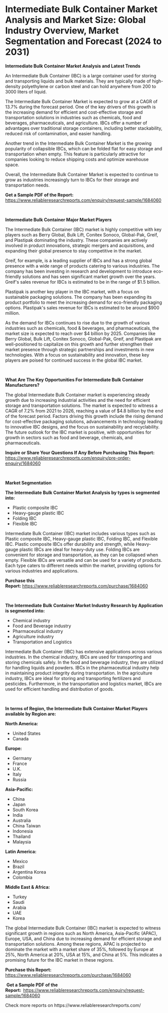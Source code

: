 <p><h1>Intermediate Bulk Container Market Analysis and Market Size: Global Industry Overview, Market Segmentation and Forecast (2024 to 2031)</h1></p><p><strong>Intermediate Bulk Container Market Analysis and Latest Trends</strong></p>
<p><p>An Intermediate Bulk Container (IBC) is a large container used for storing and transporting liquids and bulk materials. They are typically made of high-density polyethylene or carbon steel and can hold anywhere from 200 to 3000 liters of liquid.</p><p>The Intermediate Bulk Container Market is expected to grow at a CAGR of 13.7% during the forecast period. One of the key drivers of this growth is the increasing demand for efficient and cost-effective storage and transportation solutions in industries such as chemicals, food and beverages, pharmaceuticals, and agriculture. IBCs offer a number of advantages over traditional storage containers, including better stackability, reduced risk of contamination, and easier handling.</p><p>Another trend in the Intermediate Bulk Container Market is the growing popularity of collapsible IBCs, which can be folded flat for easy storage and transportation when empty. This feature is particularly attractive for companies looking to reduce shipping costs and optimize warehouse space.</p><p>Overall, the Intermediate Bulk Container Market is expected to continue to grow as industries increasingly turn to IBCs for their storage and transportation needs.</p></p>
<p><strong>Get a Sample PDF of the Report:&nbsp;</strong> <a href="https://www.reliableresearchreports.com/enquiry/request-sample/1684060">https://www.reliableresearchreports.com/enquiry/request-sample/1684060</a></p>
<p>&nbsp;</p>
<p><strong>Intermediate Bulk Container Major Market Players</strong></p>
<p><p>The Intermediate Bulk Container (IBC) market is highly competitive with key players such as Berry Global, Bulk Lift, Conitex Sonoco, Global-Pak, Greif, and Plastipak dominating the industry. These companies are actively involved in product innovations, strategic mergers and acquisitions, and expanding their global presence to stay competitive in the market.</p><p>Greif, for example, is a leading supplier of IBCs and has a strong global presence with a wide range of products catering to various industries. The company has been investing in research and development to introduce eco-friendly solutions and has seen significant market growth over the years. Greif's sales revenue for IBCs is estimated to be in the range of $1.5 billion.</p><p>Plastipak is another key player in the IBC market, with a focus on sustainable packaging solutions. The company has been expanding its product portfolio to meet the increasing demand for eco-friendly packaging options. Plastipak's sales revenue for IBCs is estimated to be around $900 million.</p><p>As the demand for IBCs continues to rise due to the growth of various industries such as chemicals, food & beverages, and pharmaceuticals, the market size is expected to reach over $4 billion by 2025. Companies like Berry Global, Bulk Lift, Conitex Sonoco, Global-Pak, Greif, and Plastipak are well-positioned to capitalize on this growth and further strengthen their market presence through strategic partnerships and investments in new technologies. With a focus on sustainability and innovation, these key players are poised for continued success in the global IBC market.</p></p>
<p>&nbsp;</p>
<p><strong>What Are The Key Opportunities For Intermediate Bulk Container Manufacturers?</strong></p>
<p><p>The global Intermediate Bulk Container market is experiencing steady growth due to increasing industrial activities and the need for efficient storage and transportation solutions. The market is expected to witness a CAGR of 7.2% from 2021 to 2026, reaching a value of $4.8 billion by the end of the forecast period. Factors driving this growth include the rising demand for cost-effective packaging solutions, advancements in technology leading to innovative IBC designs, and the focus on sustainability and recyclability. The future outlook for the IBC market is positive, with opportunities for growth in sectors such as food and beverage, chemicals, and pharmaceuticals.</p></p>
<p><strong>Inquire or Share Your Questions If Any Before Purchasing This Report:</strong> <a href="https://www.reliableresearchreports.com/enquiry/pre-order-enquiry/1684060">https://www.reliableresearchreports.com/enquiry/pre-order-enquiry/1684060</a></p>
<p>&nbsp;</p>
<p><strong>Market Segmentation</strong></p>
<p><strong>The Intermediate Bulk Container Market Analysis by types is segmented into:</strong></p>
<p><ul><li>Plastic composite IBC</li><li>Heavy-gauge plastic IBC</li><li>Folding IBC</li><li>Flexible IBC</li></ul></p>
<p><p>Intermediate Bulk Container (IBC) market includes various types such as Plastic composite IBC, Heavy-gauge plastic IBC, Folding IBC, and Flexible IBC. Plastic composite IBCs offer durability and strength, while Heavy-gauge plastic IBCs are ideal for heavy-duty use. Folding IBCs are convenient for storage and transportation, as they can be collapsed when empty. Flexible IBCs are versatile and can be used for a variety of products. Each type caters to different needs within the market, providing options for various industries and applications.</p></p>
<p><strong>Purchase this Report:&nbsp;</strong><a href="https://www.reliableresearchreports.com/purchase/1684060">https://www.reliableresearchreports.com/purchase/1684060</a></p>
<p>&nbsp;</p>
<p><strong>The Intermediate Bulk Container Market Industry Research by Application is segmented into:</strong></p>
<p><ul><li>Chemical industry</li><li>Food and Beverage industry</li><li>Pharmaceutical industry</li><li>Agriculture industry</li><li>Transportation and Logistics</li></ul></p>
<p><p>Intermediate Bulk Container (IBC) has extensive applications across various industries. In the chemical industry, IBCs are used for transporting and storing chemicals safely. In the food and beverage industry, they are utilized for handling liquids and powders. IBCs in the pharmaceutical industry help in maintaining product integrity during transportation. In the agriculture industry, IBCs are ideal for storing and transporting fertilizers and pesticides. Furthermore, in the transportation and logistics market, IBCs are used for efficient handling and distribution of goods.</p></p>
<p>&nbsp;</p>
<p><strong>In terms of Region, the Intermediate Bulk Container Market Players available by Region are:</strong></p>
<p>
    <p> <strong> North America: </strong>
        <ul>
            <li>United States</li>
            <li>Canada</li>
        </ul>
        </p> 
    <p> <strong> Europe: </strong>
        <ul>
            <li>Germany</li>
            <li>France</li>
            <li>U.K.</li>
            <li>Italy</li>
            <li>Russia</li>
        </ul>
        </p> 
    <p> <strong> Asia-Pacific: </strong>
        <ul>
            <li>China</li>
            <li>Japan</li>
            <li>South Korea</li>
            <li>India</li>
            <li>Australia</li>
            <li>China Taiwan</li>
            <li>Indonesia</li>
            <li>Thailand</li>
            <li>Malaysia</li>
        </ul>
        </p> 
    <p> <strong> Latin America: </strong>
        <ul>
            <li>Mexico</li>
            <li>Brazil</li>
            <li>Argentina Korea</li>
            <li>Colombia</li>
        </ul>
        </p> 
    <p> <strong> Middle East & Africa: </strong>
        <ul>
            <li>Turkey</li>
            <li>Saudi</li>
            <li>Arabia</li>
            <li>UAE</li>
            <li>Korea</li>
        </ul>
    </p>
    </p>
<p><p>The global Intermediate Bulk Container (IBC) market is expected to witness significant growth in regions such as North America, Asia-Pacific (APAC), Europe, USA, and China due to increasing demand for efficient storage and transportation solutions. Among these regions, APAC is projected to dominate the market with a market share of 35%, followed by Europe at 25%, North America at 20%, USA at 15%, and China at 5%. This indicates a promising future for the IBC market in these regions.</p></p>
<p><strong>Purchase this Report: </strong><a href="https://www.reliableresearchreports.com/purchase/1684060">https://www.reliableresearchreports.com/purchase/1684060</a></p>
<p>&nbsp;<strong>Get a Sample PDF of the Report:&nbsp;&nbsp;</strong><a href="https://www.reliableresearchreports.com/enquiry/request-sample/1684060">https://www.reliableresearchreports.com/enquiry/request-sample/1684060</a></p>
<p><strong></strong></p>
<p>Check more reports on https://www.reliableresearchreports.com/</p>
